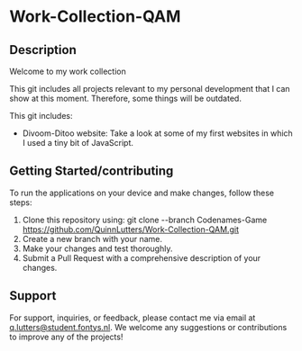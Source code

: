 # Work-Collection-QAM

## Description
Welcome to my work collection  

This git includes all projects relevant to my personal development that I can show at this moment. Therefore, some things will be outdated.  

This git includes:  
* Divoom-Ditoo website: Take a look at some of my first websites in which I used a tiny bit of JavaScript.  

## Getting Started/contributing
To run the applications on your device and make changes, follow these steps:

1. Clone this repository using: git clone --branch Codenames-Game https://github.com/QuinnLutters/Work-Collection-QAM.git
2. Create a new branch with your name.
3. Make your changes and test thoroughly.
4. Submit a Pull Request with a comprehensive description of your changes.


## Support
For support, inquiries, or feedback, please contact me via email at q.lutters@student.fontys.nl. We welcome any suggestions or contributions to improve any of the projects!
       

